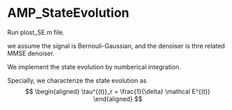 # AMP_StateEvolution

Run plost_SE.m file.

we assume the signal is Bernouli-Gaussian, and the denoiser is thre related MMSE denoiser.

We implement the state evolution by numberical integration.

Specially, we characterize the state evolution as
$$
\begin{aligned}
\tau^{(t)}_r = \frac{1}{\delta} \mathcal E^{(t)}
\end{aligned}
$$
